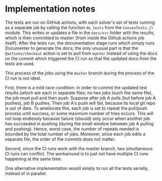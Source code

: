 # Implementation notes

The tests are run on GitHub actions, with each solver's set of tests running as
a separate job by calling the function `do_tests` from the `ConvexTests.jl`
module. This writes or updates a file in the `docs/src` folder with the results,
which is then committed to master (from inside the Github actions job itself).
After the tests run, the documentation stage runs which simply runs Documenter
to generate the docs; the only unusual part is that the `@actions/checkout`
action is set to pull from `master` instead of using the docs on the commit
which triggered the CI run so that the updated docs from the tests are used.

This process of the jobs using the `master` branch during the process of the CI
run is not ideal.

First, there is a mild race condition: in order to commit the updated test results
(which are each in separate files; no two jobs touch the same file), the job
must pull and then push. Suppose after job A pulls (but before job A pushes),
job B pushes. Then job A's push will fail, because its local git repo is out of
date. To ameliorate this, each job is set to repeat the pull/push process until
success, or some maximum number of tries occurs. This will not loop endlessly
because failure (should) only occur when another job has succeeded in pushing
(during the small window between job A pulling and pushing). Hence, worst case,
the number of repeats needed is bounded by the total number of jobs. Moreover,
since each job edits a separate file, the order of the commits does not matter.

Second, since the CI runs work with the master branch, two simultaneous CI runs
can conflict. The workaround is to just not have multiple CI runs happening at
the same time.

One alternative implementation would simply to run all the tests serially,
instead of in parallel.

